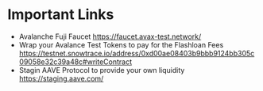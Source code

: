 # Important Links
- Avalanche Fuji Faucet https://faucet.avax-test.network/
- Wrap your Avalance Test Tokens to pay for the Flashloan Fees https://testnet.snowtrace.io/address/0xd00ae08403b9bbb9124bb305c09058e32c39a48c#writeContract
- Stagin AAVE Protocol to provide your own liquidity https://staging.aave.com/